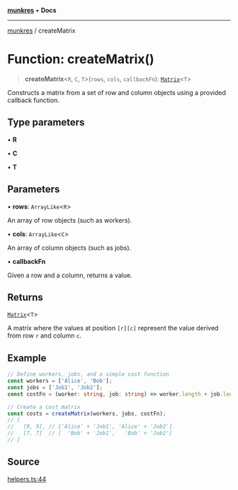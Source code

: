 [**munkres**](../README.md) • **Docs**

***

[munkres](../globals.md) / createMatrix

# Function: createMatrix()

> **createMatrix**\<`R`, `C`, `T`\>(`rows`, `cols`, `callbackFn`): [`Matrix`](../type-aliases/Matrix.md)\<`T`\>

Constructs a matrix from a set of row
and column objects using a provided callback function.

## Type parameters

• **R**

• **C**

• **T**

## Parameters

• **rows**: `ArrayLike`\<`R`\>

An array of row objects (such as workers).

• **cols**: `ArrayLike`\<`C`\>

An array of column objects (such as jobs).

• **callbackFn**

Given a row and a column, returns a value.

## Returns

[`Matrix`](../type-aliases/Matrix.md)\<`T`\>

A matrix where the values at position `[r][c]`
represent the value derived from row `r` and column `c`.

## Example

```typescript
// Define workers, jobs, and a simple cost function
const workers = ['Alice', 'Bob'];
const jobs = ['Job1', 'Job2'];
const costFn = (worker: string, job: string) => worker.length + job.length;

// Create a cost matrix
const costs = createMatrix(workers, jobs, costFn);
// [
//   [9, 9], // ['Alice' + 'Job1', 'Alice' + 'Job2']
//   [7, 7]  // [  'Bob' + 'Job1',   'Bob' + 'Job2']
// ]
```

## Source

[helpers.ts:44](https://github.com/havelessbemore/munkres/blob/5ace585f0cdcff36ea78e3571791e71f76cf4bc5/src/helpers.ts#L44)
